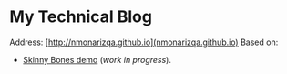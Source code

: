 # My Technical Blog
Address: [http://nmonarizqa.github.io](nmonarizqa.github.io)
Based on:
* [Skinny Bones demo](http://mmistakes.github.io/skinny-bones-jekyll/) (*work in progress*).
